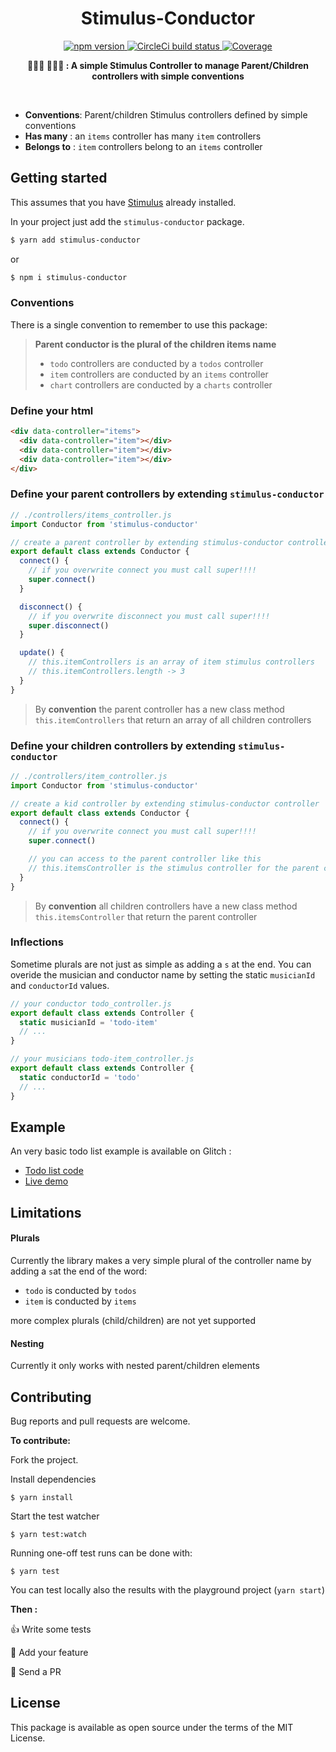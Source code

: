 <h1 align="center">Stimulus-Conductor</h1>
<p align="center">
  <a href="https://www.npmjs.com/package/stimulus-conductor" rel="nofollow">
    <img src="https://badge.fury.io/js/stimulus-conductor.svg" alt="npm version">
  </a>
  <a href="https://circleci.com/gh/adrienpoly/stimulus-conductor" rel="nofollow">
  <img src="https://circleci.com/gh/adrienpoly/stimulus-conductor/tree/master.svg?style=svg" alt="CircleCi build status">
  </a>
  <a href="https://codecov.io/gh/adrienpoly/stimulus-conductor">
    <img src="https://codecov.io/gh/adrienpoly/stimulus-conductor/branch/master/graph/badge.svg" alt="Coverage"/>
  </a>
</p>

<p align="center">
  <b>👩‍👧‍👦 👨‍👧‍👦 : A simple Stimulus Controller to manage Parent/Children controllers with simple conventions</b></br>
</p>
<br />

- **Conventions**: Parent/children Stimulus controllers defined by simple conventions
- **Has many** : an `items` controller has many `item` controllers
- **Belongs to** : `item` controllers belong to an `items` controller

## Getting started

This assumes that you have [Stimulus](https://stimulusjs.org/handbook/installing) already installed.

In your project just add the `stimulus-conductor` package.

```bash
$ yarn add stimulus-conductor
```

or

```bash
$ npm i stimulus-conductor
```

### Conventions

There is a single convention to remember to use this package:

> **Parent conductor is the plural of the children items name**
>
> - `todo` controllers are conducted by a `todos` controller
> - `item` controllers are conducted by an `items` controller
> - `chart` controllers are conducted by a `charts` controller

### Define your html

```html
<div data-controller="items">
  <div data-controller="item"></div>
  <div data-controller="item"></div>
  <div data-controller="item"></div>
</div>
```

### Define your parent controllers by extending `stimulus-conductor`

```js
// ./controllers/items_controller.js
import Conductor from 'stimulus-conductor'

// create a parent controller by extending stimulus-conductor controller
export default class extends Conductor {
  connect() {
    // if you overwrite connect you must call super!!!!
    super.connect()
  }

  disconnect() {
    // if you overwrite disconnect you must call super!!!!
    super.disconnect()
  }

  update() {
    // this.itemControllers is an array of item stimulus controllers
    // this.itemControllers.length -> 3
  }
}
```

> By **convention** the parent controller has a new class method `this.itemControllers` that return an array of all children controllers

### Define your children controllers by extending `stimulus-conductor`

```js
// ./controllers/item_controller.js
import Conductor from 'stimulus-conductor'

// create a kid controller by extending stimulus-conductor controller
export default class extends Conductor {
  connect() {
    // if you overwrite connect you must call super!!!!
    super.connect()

    // you can access to the parent controller like this
    // this.itemsController is the stimulus controller for the parent controller
  }
}
```

> By **convention** all children controllers have a new class method `this.itemsController` that return the parent controller

### Inflections

Sometime plurals are not just as simple as adding a `s` at the end. You can overide the musician and conductor name by setting the static `musicianId` and `conductorId` values.

```js
// your conductor todo_controller.js
export default class extends Controller {
  static musicianId = 'todo-item'
  // ...
}

// your musicians todo-item_controller.js
export default class extends Controller {
  static conductorId = 'todo'
  // ...
}
```

## Example

An very basic todo list example is available on Glitch :

- [Todo list code ](https://glitch.com/edit/#!/stimulus-conductor)
- [Live demo ](https://stimulus-conductor.glitch.me/)

## Limitations

#### Plurals

Currently the library makes a very simple plural of the controller name by adding a `s`at the end of the word:

- `todo` is conducted by `todos`
- `item` is conducted by `items`

more complex plurals (child/children) are not yet supported

#### Nesting

Currently it only works with nested parent/children elements

## Contributing

Bug reports and pull requests are welcome.

**To contribute:**

Fork the project.

Install dependencies

`$ yarn install`

Start the test watcher

`$ yarn test:watch`

Running one-off test runs can be done with:

`$ yarn test`

You can test locally also the results with the playground project (`yarn start`)

**Then :**

👍 Write some tests

💪 Add your feature

🚀 Send a PR

## License

This package is available as open source under the terms of the MIT License.
